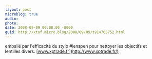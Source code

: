 ```yaml
---
layout: post
microblog: true
audio: 
photo: 
date: 2008-09-09 00:00:00 -0000
guid: http://xtof.micro.blog/2008/09/09/t914765752.html
---
```

emballé par l'efficacité du stylo #lenspen pour nettoyer les objectifs et lentilles divers. [www.xptrade.fr](http://www.xptrade.fr/)
